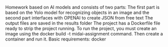 Homework based on AI models and consists of two parts:
The first part is based on the Yolo model for recognizing objects in an image and the second part interfaces with OPENAI to create JSON from free text
The output files are saved in the results folder
The project has a Dockerfile file ready to strip the project running.
To run the project, you must create an image using the docker build -t midai-assignment command.
Then create a container and run it.
Basic requirements: docker
